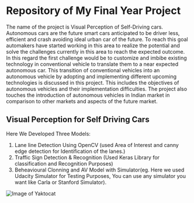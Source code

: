 
# Repository of My Final Year Project  
The name of the project is Visual Perception of Self-Driving cars. Autonomous cars are the future smart cars anticipated to be driver less, efficient and crash avoiding ideal urban car of the future. To reach this goal automakers have started working in this area to realize the potential and solve the challenges currently in this area to reach the expected outcome. In this regard the first challenge would be to customize and imbibe existing technology in conventional vehicle to translate them to a near expected autonomous car. This transition of conventional vehicles into an autonomous vehicle by adopting and implementing different upcoming technologies is discussed in this project. This includes the objectives of autonomous vehicles and their implementation difficulties. The project also touches the introduction of autonomous vehicles in Indian market in comparison to other markets and aspects of the future market.


## Visual Perception for Self Driving Cars

Here We Developed Three Models:  
1) Lane line Detection Using OpenCV (used Area of Interest and canny edge detection for Identification of the lanes.)     
2) Traffic Sign Detection & Recognition (Used Keras Library for classification and Recognition Purposes)   
3) Beheavioural Clonning and AV Model with Simulator(eg. Here we used Udacity Simulator for Testing Purposes, You can use any simulator you want like Carla or Stanford Simulator).    



![Image of Yaktocat](https://miro.medium.com/max/967/1*luP5Icnj7QjDRIem5wV_Bw.png)  
